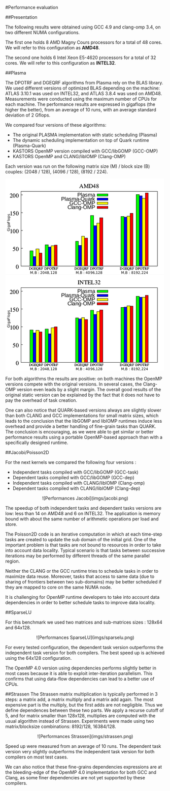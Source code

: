 #Performance evaluation

##Presentation


The following results were obtained using GCC 4.9 and clang-omp 3.4, on two different NUMA configurations.

The first one holds 8 AMD Magny Cours processors for a total of 48 cores. We will refer to this configuration as **AMD48**.

The second one holds 6 Intel Xeon E5-4620 processors for a total of 32 cores. We will refer to this configuration as **INTEL32**.

##Plasma

The DPOTRF and DGEQRF algorithms from Plasma rely on the BLAS library. We used different versions of optimized BLAS depending on the machine: ATLAS 3.10.1 was used on INTEL32, and ATLAS 3.8.4 was used on AMD48.
Measurements were conducted using the maximum number of CPUs for each machine.
The performance results are expressed in gigaflops (the higher the better), from an average of 10 runs, with an average standard deviation of 2 Gflops.

We compared four versions of these algorithms:

* The original PLASMA implementation with static scheduling (Plasma)
* The dynamic scheduling implementation on top of Quark runtime (Plasma-Quark)
* KASTORS OpenMP version compiled with GCC/libGOMP (GCC-OMP)
* KASTORS OpenMP and CLANG/libIOMP (Clang-OMP)

Each version was run on the following matrix size (M) / block size (B) couples: (2048 / 128), (4096 / 128), (8192 / 224).


![Plasma on AMD48](imgs/plasma-idfreeze.png)
![Plasma on INTEL32](imgs/plasma-hpac.png)


For both algorithms the results are positive: on both machines the OpenMP versions compete with the original versions.
In several cases, the Clang-OMP version even leads by a slight margin. The overall good results of the original static version can be explained by the fact that it does not have to pay the overhead of task creation.

One can also notice that QUARK-based versions always are slightly slower than both CLANG and GCC implementations for small matrix sizes, which leads to the conclusion that the libGOMP and libIOMP runtimes induce less overhead and provide a better handling of fine-grain tasks than QUARK.
The conclusion is encouraging, as we were able to get similar or better performance results using a portable OpenMP-based approach than with a specifically designed runtime.

##Jacobi/Poisson2D

For the next kernels we compared the following four versions :

* Independent tasks compiled with GCC/libGOMP (GCC-task)
* Dependent tasks compiled with GCC/libGOMP (GCC-dep)
* Independent tasks compiled with CLANG/libIOMP (Clang-omp)
* Dependent tasks compiled with CLANG/libIOMP (Clang-dep)

<center>
![Performances Jacobi](imgs/jacobi.png)
</center>

The speedup of both independent tasks and dependent tasks versions are low: less than 14 on AMD48 and 6 on INTEL32.
The application is memory bound with about the same number of arithmetic operations per load and store.

The Poisson2D code is an iterative computation in which at each time-step tasks are created to update the sub domain of the initial grid.
One of the important problem is that tasks are not bound to resources in order to take into account data locality.
Typical scenario is that tasks between successive iterations may be performed by different threads of the same parallel region.

Neither the CLANG or the GCC runtime tries to schedule tasks in order to maximize data reuse. Moreover, tasks that access to same data (due to sharing of frontiers between two sub-domains) may be better scheduled if they are mapped to core on the same NUMA node.

It is challenging for OpenMP runtime developers to take into account data dependencies in order to better schedule tasks to improve data locality.

##SparseLU

For this benchmark we used two matrices and sub-matrices sizes : 128x64 and 64x128.

<center>
![Performances SparseLU](imgs/sparselu.png)
</center>

For every tested configuration, the dependent task version outperforms the independent task version for both compilers.
The best speed up is achieved using the 64x128 configuration.

The OpenMP 4.0 version using dependencies performs slightly better in most cases because it is able to exploit inter-iteration parallelism. This confirms that using data-flow dependencies can lead to a better use of CPUs.

##Strassen
The Strassen matrix multiplication is typically performed in 3 steps: a matrix add, a matrix multiply and a matrix add again.
The most expensive part is the multiply, but the first adds are not negligible. Thus we define dependences between these two parts.
We apply a recurse cutoff of 5, and for matrix smaller than 128x128, multiplies are computed with the usual algorithm instead of Strassen.
Experiments were made using two matrix/blocksize combinations: 8192/128, 16384/128.

<center>
![Performances Strassen](imgs/strassen.png)
</center>

Speed up were measured from an average of 10 runs. The dependent task version very slightly outperforms the independent task version for both compilers on most test
cases.

We can also notice that these fine-grains dependencies expressions are at the bleeding-edge of the OpenMP 4.0 implementation for both GCC and Clang, as some finer dependencies are not yet supported by these compilers.

